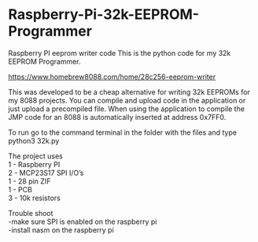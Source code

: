 # Raspberry-Pi-32k-EEPROM-Programmer
Raspberry PI eeprom writer code
This is the python code for my 32k EEPROM Programmer. 

https://www.homebrew8088.com/home/28c256-eeprom-writer

This was developed to be a cheap alternative for writing 32k EEPROMs for my 8088 projects. You can compile and upload code in the application or just upload a precompiled file.  When using the application to compile the JMP code for an 8088 is automatically inserted at address 0x7FF0.  

To run go to the command terminal in the folder with the files and type  python3 32k.py

The project uses\
1 - Raspberry PI\
2 - MCP23S17 SPI I/O’s\
1 - 28 pin ZIF\
1 - PCB\
3 - 10k resistors 

Trouble shoot \
-make sure SPI is enabled on the raspberry pi \
-install nasm on the raspberry pi

